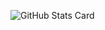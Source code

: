 ![GitHub Stats Card](https://github-readme-stats.vercel.app/api?username=sh0nk&count_private=true&show_icons=true)
